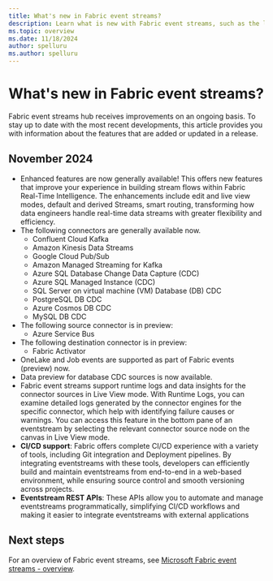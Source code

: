 ```yaml
---
title: What's new in Fabric event streams?
description: Learn what is new with Fabric event streams, such as the latest release notes, known issues, bug fixes, deprecated functionality, and upcoming changes.
ms.topic: overview
ms.date: 11/18/2024
author: spelluru
ms.author: spelluru
---
```


# What's new in Fabric event streams?

Fabric event streams hub receives improvements on an ongoing basis. To stay up to date with the most recent developments, this article provides you with information about the features that are added or updated in a release. 

## November 2024

- Enhanced features are now generally available! This offers new features that improve your experience in building stream flows within Fabric Real-Time Intelligence. The enhancements include edit and live view modes, default and derived Streams, smart routing, transforming how data engineers handle real-time data streams with greater flexibility and efficiency.
- The following connectors are generally available now.
    - Confluent Cloud Kafka
    - Amazon Kinesis Data Streams
    - Google Cloud Pub/Sub
    - Amazon Managed Streaming for Kafka
    - Azure SQL Database Change Data Capture (CDC)
    - Azure SQL Managed Instance (CDC)
    - SQL Server on virtual machine (VM) Database (DB) CDC
    - PostgreSQL DB CDC
    - Azure Cosmos DB CDC
    - MySQL DB CDC
- The following source connector is in preview:
    - Azure Service Bus
- The following destination connector is in preview:
    - Fabric Activator
- OneLake and Job events are supported as part of Fabric events (preview) now. 
- Data preview for database CDC sources is now available. 
- Fabric event streams support runtime logs and data insights for the connector sources in Live View mode. With Runtime Logs, you can examine detailed logs generated by the connector engines for the specific connector, which help with identifying failure causes or warnings. You can access this feature in the bottom pane of an eventstream by selecting the relevant connector source node on the canvas in Live View mode.
- **CI/CD support**: Fabric offers complete CI/CD experience with a variety of tools, including Git integration and Deployment pipelines. By integrating eventstreams with these tools, developers can efficiently build and maintain eventstreams from end-to-end in a web-based environment, while ensuring source control and smooth versioning across projects.
- **Eventstream REST APIs**: These APIs allow you to automate and manage eventstreams programmatically, simplifying CI/CD workflows and making it easier to integrate eventstreams with external applications


## Next steps
For an overview of Fabric event streams, see [Microsoft Fabric event streams - overview](overview.md).

